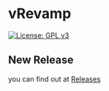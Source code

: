 # vRevamp
[![License: GPL v3](https://img.shields.io/badge/License-GPLv3-blue.svg)](https://www.gnu.org/licenses/gpl-3.0)
## New Release 
you can find out at [Releases](https://github.com/sanjay7178/vRevamp/releases/)
